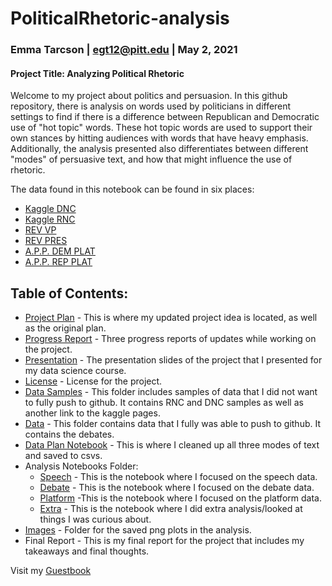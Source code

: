# PoliticalRhetoric-analysis
### Emma Tarcson \| egt12@pitt.edu \| May 2, 2021
#### Project Title: Analyzing Political Rhetoric
Welcome to my project about politics and persuasion. In this github repository, there is analysis on words used by politicians in different settings to find if there is a difference between Republican and Democratic use of "hot topic" words. These hot topic words are used to support their own stances by hitting audiences with words that have heavy emphasis. Additionally, the analysis presented also differentiates between different "modes" of persuasive text, and how that might influence the use of rhetoric.

The data found in this notebook can be found in six places:
* [Kaggle DNC](https://www.kaggle.com/christianlillelund/2020-democratic-convention-speeches)
* [Kaggle RNC](https://www.kaggle.com/christianlillelund/2020-republican-convention-speeches)
* [REV VP](https://www.rev.com/blog/transcripts/kamala-harris-mike-pence-2020-vice-presidential-debate-transcript)
* [REV PRES](https://www.rev.com/blog/transcripts/donald-trump-joe-biden-final-presidential-debate-transcript-2020)
* [A.P.P. DEM PLAT](https://www.presidency.ucsb.edu/documents/2020-democratic-party-platform)
* [A.P.P. REP PLAT](https://www.presidency.ucsb.edu/documents/2016-republican-party-platform)

## Table of Contents:
* [Project Plan](https://github.com/Data-Science-for-Linguists-2021/PoliticalRhetoric-analysis/blob/main/project_plan.md) - This is where my updated project idea is located, as well as the original plan.
* [Progress Report](https://github.com/Data-Science-for-Linguists-2021/PoliticalRhetoric-analysis/blob/main/progress_report.md) - Three progress reports of updates while working on the project.
* [Presentation](https://github.com/Data-Science-for-Linguists-2021/PoliticalRhetoric-analysis/blob/main/Political_Rhetoric_Analysis.pdf) - The presentation slides of the project that I presented for my data science course.
* [License](https://github.com/Data-Science-for-Linguists-2021/PoliticalRhetoric-analysis/blob/main/LICENSE.md) - License for the project.
* [Data Samples](https://github.com/Data-Science-for-Linguists-2021/PoliticalRhetoric-analysis/tree/main/data_sample) - This folder includes samples of data that I did not want to fully push to github. It contains RNC and DNC samples as well as another link to the kaggle pages.
* [Data](https://github.com/Data-Science-for-Linguists-2021/PoliticalRhetoric-analysis/tree/main/data) - This folder contains data that I fully was able to push to github. It contains the debates.
* [Data Plan Notebook](https://github.com/Data-Science-for-Linguists-2021/PoliticalRhetoric-analysis/blob/main/dataplan.ipynb) - This is where I cleaned up all three modes of text and saved to csvs.
* Analysis Notebooks Folder:
  * [Speech](https://github.com/Data-Science-for-Linguists-2021/PoliticalRhetoric-analysis/blob/main/analysis_notebooks/speech_analysis.ipynb) - This is the notebook where I focused on the speech data.
  * [Debate](https://github.com/Data-Science-for-Linguists-2021/PoliticalRhetoric-analysis/blob/main/analysis_notebooks/debate_analysis.ipynb) - This is the notebook where I focused on the debate data.
  * [Platform](https://github.com/Data-Science-for-Linguists-2021/PoliticalRhetoric-analysis/blob/main/analysis_notebooks/platform_analysis.ipynb) -This is the notebook where I focused on the platform data.
  * [Extra](https://github.com/Data-Science-for-Linguists-2021/PoliticalRhetoric-analysis/blob/main/analysis_notebooks/extra_analysis.ipynb) - This is the notebook where I did extra analysis/looked at things I was curious about.
* [Images](https://github.com/Data-Science-for-Linguists-2021/PoliticalRhetoric-analysis/tree/main/images) - Folder for the saved png plots in the analysis.
* Final Report - This is my final report for the project that includes my takeaways and final thoughts.


Visit my [Guestbook](https://github.com/Data-Science-for-Linguists-2021/Class-Lounge/blob/main/guestbooks/guestbook_emma.md)
